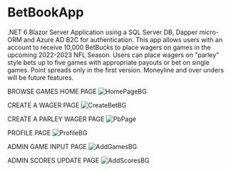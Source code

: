 # BetBookApp
.NET 6 Blazor Server Application using a SQL Server DB, Dapper micro-ORM and Azure AD B2C for authentication. This app allows users with an account to receive 10,000 BetBucks to place wagers on games in the upcoming 2022-2023 NFL Season. Users can place wagers on "parley" style bets up to five games with appropriate payouts or bet on single games. Point spreads only in the first version. Moneyline and over unders will be future features.

BROWSE GAMES HOME PAGE
![HomePageBG](https://user-images.githubusercontent.com/95720340/179340028-17a29104-76f1-4889-bbce-b06bc1b4b3bd.png)

CREATE A WAGER PAGE
![CreateBetBG](https://user-images.githubusercontent.com/95720340/179340026-353b14fe-8632-4811-8e9b-02022e108f2b.png)

CREATE A PARLEY WAGER PAGE
![PbPage](https://user-images.githubusercontent.com/95720340/179370079-22e8b6db-7b0a-48f9-bd3a-ce541bb0ea5e.png)

PROFILE PAGE
![ProfileBG](https://user-images.githubusercontent.com/95720340/179340027-89b73650-6d61-4630-902d-95f0fcc2635c.png)

ADMIN GAME INPUT PAGE
![AddGamesBG](https://user-images.githubusercontent.com/95720340/179340029-3b74cce3-4e32-45d5-b0e3-8157d6a76711.png)

ADMIN SCORES UPDATE PAGE
![AddScoresBG](https://user-images.githubusercontent.com/95720340/179340023-26b5774e-c0e8-40da-83f8-caaf9bd68059.png)

















